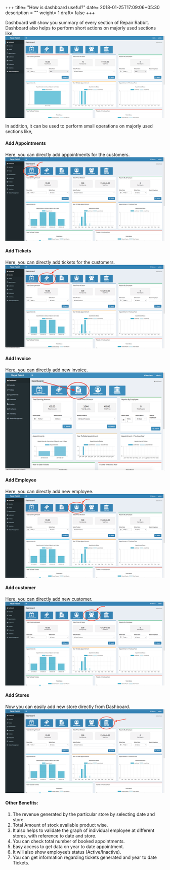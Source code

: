 +++
title= "How is dashboard useful?"
date= 2018-01-25T17:09:06+05:30
description = ""
weight= 1
draft= false
+++

Dashboard will show you summary of every section of Repair Rabbit.   
Dashboard also helps to perform short actions on majorly used sections like,
![How is dashboard useful?](/images/dashboard/how_is_dashboard_useful/dashboard_1_edited.png)

In addition, it can be used to perform small operations on majorly used sections like,

#### Add Appointments
Here, you can directly add appointments for the customers.
![How is dashboard useful?](/images/dashboard/how_is_dashboard_useful/ss_new_add_appointment_dashboard.png)

#### Add Tickets
Here, you can directly add tickets for the customers.
![How is dashboard useful?](/images/dashboard/how_is_dashboard_useful/ss_new_add_ticket_dashboard.png)

#### Add Invoice
Here, you can directly add new invoice.
![How is dashboard useful?](/images/dashboard/how_is_dashboard_useful/add_invoice_dashboard.png)

#### Add Employee
Here, you can directly add new employee.
![How is dashboard useful?](/images/dashboard/how_is_dashboard_useful/ss_new_add_employee_dashboard.png)

#### Add customer
Here, you can directly add new customer.
![How is dashboard useful?](/images/dashboard/how_is_dashboard_useful/ss_new_add_customer_dashboard.png)

#### Add Stores
Now you can easily add new store directly from Dashboard.
![How is dashboard useful?](/images/dashboard/how_is_dashboard_useful/ss_new_add_store_dashboard.png)

#### Other Benefits:
1. The revenue generated by the particular store by selecting date and store. 
2. Total Amount of stock available product wise. 
3. It also helps to validate the graph of individual employee at different stores, with reference to date and store. 
4. You can check total number of booked appointments. 
5. Easy access to get data on year to date appointment. 
6. It will also show employee’s status (Active/Inactive).
7. You can get information regarding tickets generated and year to date Tickets.

